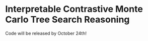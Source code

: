 # Interpretable Contrastive Monte Carlo Tree Search Reasoning

Code will be released by October 24th!
